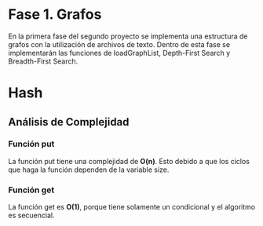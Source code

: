# Fase 1. Grafos
En la primera fase del segundo proyecto se implementa una estructura de grafos con la utilización de archivos de texto. 
Dentro de esta fase se implementarán las funciones de loadGraphList, Depth-First Search y Breadth-First Search. 

# Hash
## Análisis de Complejidad
### Función put
La función put tiene una complejidad de **O(n)**. Esto debido a que los ciclos que haga la
función dependen de la variable size.

### Función get
La función get es **O(1)**, porque tiene solamente un condicional y el algoritmo es secuencial.